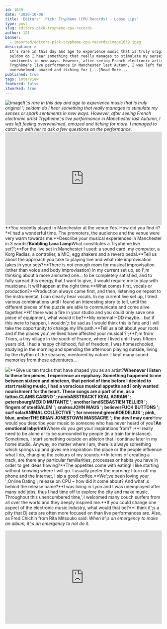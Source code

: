 ```yaml
---
id: 1039
date: '2020-10-06'
title: 'Editors'' Pick: Tryphème (CPU Records) - Loose Lips'
type: post
slug: editors-pick-trypheme-cpu-records
author: 121
banner:
  - imported/editors-pick-trypheme-cpu-records/image1039.jpeg
description: >-
  It’s rare in this day and age to experience music that is truly original –
  seldom do I hear something that really manages to stimulate my senses or spark
  sentiments in new ways. However, after seeing French electronic artist
  Tryphème's live performance in Manchester last Autumn, I was left feeling
  overwhelmed, amazed and itching for [...]Read More...
published: true
tags: interview
featured: false
itworked: true
---
```

![image](../imported/editors-pick-trypheme-cpu-records/image1039.jpeg)_It';s rare in this day and age to experience music that is truly original '; seldom do I hear something that really manages to stimulate my senses or spark sentiments in new ways. However, after seeing French electronic artist Tryphème';s live performance in Manchester last Autumn, I was left feeling overwhelmed, amazed and itching for more. I managed to catch up with her to ask a few questions on the performance._<iframe width='100%' height='300' scrolling='no' frameborder='no' allow='autoplay' src='https://bandcamp.com/EmbeddedPlayer/album=3065711756/size=large/bgcol=ffffff/linkcol=0687f5/tracklist=false/artwork=small/transparent=true/'></iframe>**You recently played in Manchester at the venue Yes. How did you find it?**I had a wonderful time. The promoters, the audience and the venue were very warm towards me.**Describe your musical experiences in Manchester in 3 words?**Bubbling Lava Lamp**What constitutes a Tryphème live set?';**For the live set in Manchester I used: a sound card, my computer, a Korg Radias, a controller, a MIC, egg shakers and a reverb pedal.**Tell us about the approach you take to playing live and what role improvisation takes in your sets?**There is not enough room for musical improvisation (other than voice and body improvisation) in my current set up, so I';m thinking about a more animated one… to be completely satisfied, and to fully spread this energy that I want to give, it would require me to play with musicians. It will happen at the right time.**What comes first, vocals or production?**Production always came first, and then, listening on repeat to the instrumental, I can clearly hear vocals. In my current live set up, I tried various combinations until I found an interesting story to tell, until the different pieces of the puzzle are able to communicate and come alive together.**If there was a fire in your studio and you could only save one piece of equipment, what would it be?**My external HDD maybe… but if this were to happen, I wouldn';t be sad as I would think this is fate and I will take the opportunity to change my life path.**Tell us a bit about your roots and if the places you';ve lived have affected your musical ?';**I';m from Triors, a tiny village in the south of France, where I lived until I was fifteen years old. I had a happy childhood, full of freedom; I was homeschooled, studying in the morning and spending the afternoon playing outside, living by the rhythm of the seasons, mentored by nature. I kept many sound memories from these adventures…

![](https://lh4.googleusercontent.com/EQXc-_X85NKLFdEUB6qULabJRlweEweedCo7q732jFaEa-JEgZ09UZUoO-vrvLBGe4T7NIttplp_EYJTlgquw8mvwlj6s367zRDzRhgy4cl3wC7JRd7zfOG-ci71-Z303406RxG7)**Give us ten tracks that have shaped you as an artist?**Whenever I listen to these ten pieces, I experience an epiphany. Something happened to me between sixteen and nineteen, that period of time before I decided to start making music, I had a voracious musical appetite and I only wanted nourishment for the heart. These songs are a part of me, as a tattoo.CLAMS CASINO '; numbABSTRACKT KEAL AGRAM '; petersbourgMEDIO MUTANTE '; another landSEBASTIEN TELLIER '; fingers of steelSALEM '; snakesJOHN MAUS '; believerFUCK BUTTONS '; surf solarANIMAL COLLECTIVE '; for reverend greenROEDELIUS '; pink, blue, amberTHE BRIAN JONESTOWN MASSACRE '; the devil may care**How would you describe your music to someone who has never heard of you?**An emotional labyrinth**Where do you get your inspirations from?';**I really need to be alone or to be surrounded by people (in a train for instance). Sometimes, I start something outside on ableton that I continue later in my home studio. Anyway, no matter where I am, there is always something which springs up and gives me inspiration: the place or the people influence what I do, changing the colours of my sounds.**In terms of creating a track, are there any particular familiarities, processes or habits you have in order to get ideas flowing?**The appetites come with eating! I like starting without knowing where I will go. I usually prefer the morning: I turn off my phone and the internet, I sip a good coffee.**We';ve been loving your ';Online Dating'; release on CPU – how did it come about? And what';s behind the release name?**I was living in Lyon and I was unemployed after many odd jobs, thus I had time off to explore the city and make music. Throughout this unencumbered time,';I welcomed many couch surfers from all over the world and they deeply inspired me.**If you could change one aspect of the electronic music industry, what would that be?**I think it';s a pity that Dj sets are often more focused on than live performances are. Also, as Fred Chichin from Rita Mitsouko said: _When it';s an emergency to make an album, it';s an emergency to not do it._

<iframe width='100%' height='300' scrolling='no' frameborder='no' allow='autoplay' src='https://bandcamp.com/EmbeddedPlayer/album=3982228443/size=large/bgcol=ffffff/linkcol=0687f5/tracklist=false/transparent=true/'></iframe>